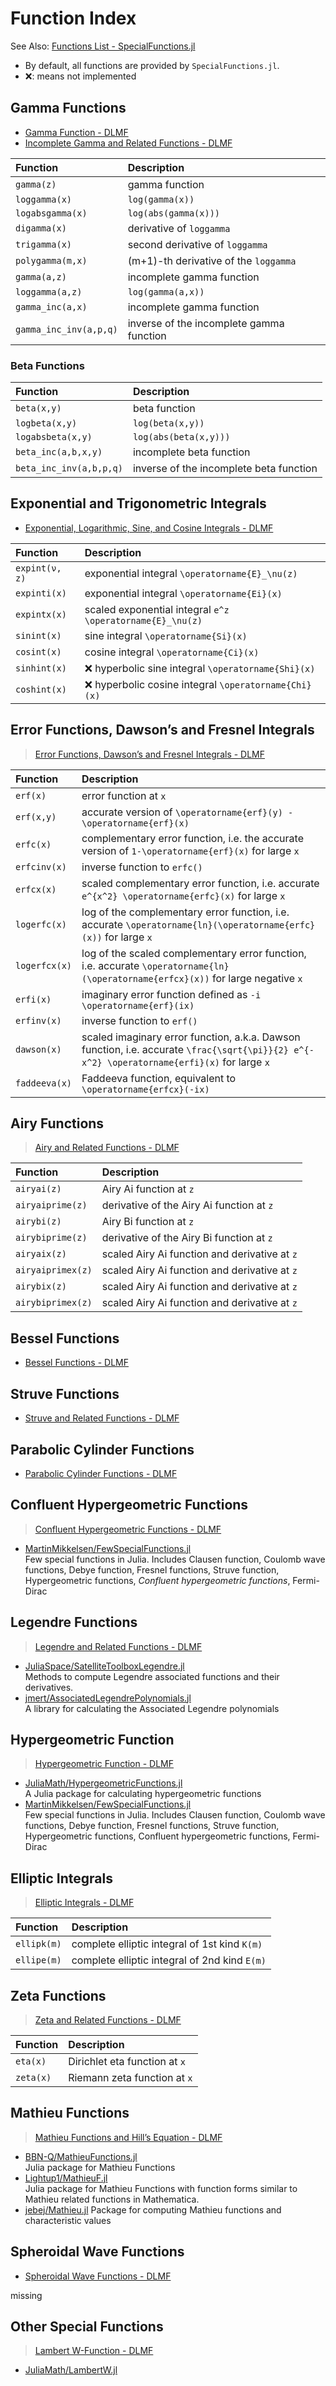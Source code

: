 # Function Index



See Also: [Functions List - SpecialFunctions.jl](https://specialfunctions.juliamath.org/stable/functions_overview/)

- By default, all functions are provided by `SpecialFunctions.jl`.
- ❌: means not implemented


## Gamma Functions
- [Gamma Function - DLMF](https://dlmf.nist.gov/5)
- [Incomplete Gamma and Related Functions - DLMF](https://dlmf.nist.gov/8)

| Function | Description |
|:-------- |:----------- |
| `gamma(z)`        | gamma function |
| `loggamma(x)`     | `log(gamma(x))` |
| `logabsgamma(x)`  | `log(abs(gamma(x)))` |
| `digamma(x)`      | derivative of `loggamma` |
| `trigamma(x)`     | second derivative of `loggamma` |
| `polygamma(m,x)`  | (m+1)-th derivative of the `loggamma` |
| `gamma(a,z)`          | incomplete gamma function |
| `loggamma(a,z)`       | `log(gamma(a,x))` |
| `gamma_inc(a,x)`      | incomplete gamma function |
| `gamma_inc_inv(a,p,q)` | inverse of the incomplete gamma function |

### Beta Functions
| Function | Description |
|:-------- |:----------- |
| `beta(x,y)`           | beta function |
| `logbeta(x,y)`        | `log(beta(x,y))` |
| `logabsbeta(x,y)`     | `log(abs(beta(x,y)))` |
| `beta_inc(a,b,x,y)`   | incomplete beta function |
| `beta_inc_inv(a,b,p,q)` | inverse of the incomplete beta function |


## Exponential and Trigonometric Integrals
- [Exponential, Logarithmic, Sine, and Cosine Integrals - DLMF](https://dlmf.nist.gov/6)

| Function | Description |
|:-------- |:----------- |
| `expint(ν, z)`    | exponential integral  ``\operatorname{E}_\nu(z)`` |
| `expinti(x)`      | exponential integral  ``\operatorname{Ei}(x)`` |
| `expintx(x)`      | scaled exponential integral  ``e^z \operatorname{E}_\nu(z)`` |
| `sinint(x)`   | sine integral  ``\operatorname{Si}(x)`` |
| `cosint(x)`   | cosine integral  ``\operatorname{Ci}(x)`` |
| `sinhint(x)`  | ❌ hyperbolic sine integral  ``\operatorname{Shi}(x)`` |
| `coshint(x)`  | ❌ hyperbolic cosine integral  ``\operatorname{Chi}(x)`` |


## Error Functions, Dawson’s and Fresnel Integrals
> [Error Functions, Dawson’s and Fresnel Integrals - DLMF](https://dlmf.nist.gov/7)

| Function      | Description             |
|:------------- |:----------------------- |
| `erf(x)`      | error function at ``x`` |
| `erf(x,y)`    | accurate version of ``\operatorname{erf}(y) - \operatorname{erf}(x)`` |
| `erfc(x)`     | complementary error function, i.e. the accurate version of ``1-\operatorname{erf}(x)`` for large ``x`` |
| `erfcinv(x)`  | inverse function to `erfc()` |
| `erfcx(x)`    | scaled complementary error function, i.e. accurate ``e^{x^2} \operatorname{erfc}(x)`` for large ``x`` |
| `logerfc(x)`  | log of the complementary error function, i.e. accurate ``\operatorname{ln}(\operatorname{erfc}(x))`` for large ``x`` |
| `logerfcx(x)` | log of the scaled complementary error function, i.e. accurate ``\operatorname{ln}(\operatorname{erfcx}(x))`` for large negative ``x`` |
| `erfi(x)`     | imaginary error function defined as ``-i \operatorname{erf}(ix)`` |
| `erfinv(x)`   | inverse function to `erf()` |
| `dawson(x)`   | scaled imaginary error function, a.k.a. Dawson function, i.e. accurate ``\frac{\sqrt{\pi}}{2} e^{-x^2} \operatorname{erfi}(x)`` for large ``x`` |
| `faddeeva(x)` | Faddeeva function, equivalent to ``\operatorname{erfcx}(-ix)`` |


## Airy Functions
> [Airy and Related Functions - DLMF](https://dlmf.nist.gov/9)

| Function          | Description                                   |
|:----------------- |:--------------------------------------------- |
| `airyai(z)`       | Airy Ai function at `z`                       |
| `airyaiprime(z)`  | derivative of the Airy Ai function at `z`     |
| `airybi(z)`       | Airy Bi function at `z`                       |
| `airybiprime(z)`  | derivative of the Airy Bi function at `z`     |
| `airyaix(z)`      | scaled Airy Ai function and derivative at `z` |
| `airyaiprimex(z)` | scaled Airy Ai function and derivative at `z` |
| `airybix(z)`      | scaled Airy Ai function and derivative at `z` |
| `airybiprimex(z)` | scaled Airy Ai function and derivative at `z` |


## Bessel Functions
- [Bessel Functions - DLMF](https://dlmf.nist.gov/10)


## Struve Functions
- [Struve and Related Functions - DLMF](https://dlmf.nist.gov/11)


## Parabolic Cylinder Functions
- [Parabolic Cylinder Functions - DLMF](https://dlmf.nist.gov/12)


## Confluent Hypergeometric Functions
> [Confluent Hypergeometric Functions - DLMF](https://dlmf.nist.gov/13)

- [MartinMikkelsen/FewSpecialFunctions.jl](https://github.com/MartinMikkelsen/FewSpecialFunctions.jl)  
    Few special functions in Julia.
    Includes Clausen function, Coulomb wave functions, Debye function,
    Fresnel functions, Struve function, Hypergeometric functions,
    *Confluent hypergeometric functions*, Fermi-Dirac


## Legendre Functions
> [Legendre and Related Functions - DLMF](https://dlmf.nist.gov/14)

- [JuliaSpace/SatelliteToolboxLegendre.jl](https://github.com/JuliaSpace/SatelliteToolboxLegendre.jl)  
    Methods to compute Legendre associated functions and their derivatives.
- [jmert/AssociatedLegendrePolynomials.jl](https://github.com/jmert/AssociatedLegendrePolynomials.jl)  
    A library for calculating the Associated Legendre polynomials


## Hypergeometric Function
> [Hypergeometric Function - DLMF](https://dlmf.nist.gov/15)

- [JuliaMath/HypergeometricFunctions.jl](https://github.com/JuliaMath/HypergeometricFunctions.jl)  
    A Julia package for calculating hypergeometric functions
- [MartinMikkelsen/FewSpecialFunctions.jl](https://github.com/MartinMikkelsen/FewSpecialFunctions.jl)  
    Few special functions in Julia.
    Includes Clausen function, Coulomb wave functions, Debye function,
    Fresnel functions, Struve function, Hypergeometric functions,
    Confluent hypergeometric functions, Fermi-Dirac


## Elliptic Integrals
> [Elliptic Integrals - DLMF](https://dlmf.nist.gov/19)

| Function    | Description                                     |
|:----------- |:----------------------------------------------- |
| `ellipk(m)` | complete elliptic integral of 1st kind ``K(m)`` |
| `ellipe(m)` | complete elliptic integral of 2nd kind ``E(m)`` |


## Zeta Functions
> [Zeta and Related Functions - DLMF](https://dlmf.nist.gov/25)

| Function  | Description                   |
|:--------- |:----------------------------- |
| `eta(x)`  | Dirichlet eta function at `x` |
| `zeta(x)` | Riemann zeta function at `x`  |


## Mathieu Functions
> [Mathieu Functions and Hill’s Equation - DLMF](https://dlmf.nist.gov/28)

- [BBN-Q/MathieuFunctions.jl](https://github.com/BBN-Q/MathieuFunctions.jl)  
    Julia package for Mathieu Functions
- [Lightup1/MathieuF.jl](https://github.com/Lightup1/MathieuF.jl)  
    Julia package for Mathieu Functions with function forms similar to
    Mathieu related functions in Mathematica.
- [jebej/Mathieu.jl](https://github.com/jebej/Mathieu.jl)
    Package for computing Mathieu functions and characteristic values


## Spheroidal Wave Functions
- [Spheroidal Wave Functions - DLMF](https://dlmf.nist.gov/30)

missing

## Other Special Functions
> [Lambert W-Function - DLMF](https://dlmf.nist.gov/4.13)

- [JuliaMath/LambertW.jl](https://github.com/JuliaMath/LambertW.jl)
